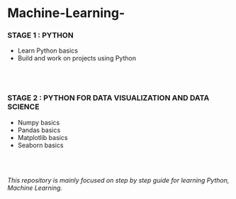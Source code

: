# Machine-Learning-

<h3>STAGE 1 : PYTHON </h2>
<p>
  <ul>
           <li>Learn Python basics</li>   
           <li>Build and work on projects using Python </li>
 </ul>
</p>
<br></br>  
<h3>STAGE 2 : PYTHON FOR DATA VISUALIZATION AND DATA SCIENCE </h2>
<p>
  <ul>
    <li>Numpy basics</li>   
    <li>Pandas basics</li>
    <li>Matplotlib basics</li>
    <li>Seaborn basics</li>
 </ul>
</p>
<br></br>         
         
         
<em> This repository is mainly focused on step by step guide for learning Python, Machine Learning. </em>
 
